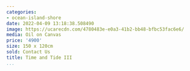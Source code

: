 ```yaml
---
categories:
- ocean-island-shore
date: 2022-04-09 13:18:38.508490
image: https://ucarecdn.com/4780483e-e0a3-41b2-bb48-bfbc53fac6e6/
media: Oil on Canvas
price: '4900'
size: 150 x 120cm
sold: Contact Us
title: Time and Tide III
...
```

